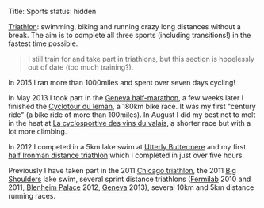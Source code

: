 Title: Sports
status: hidden

[Triathlon][tri]: swimming, biking and running crazy long distances
without a break.  The aim is to complete all three sports (including
transitions!) in the fastest time possible.

> I still train for and take part in triathlons, but this section
> is hopelessly out of date (too much training?).

In 2015 I ran more than 1000miles and spent over seven days cycling!

In May 2013 I took part in the [Geneva half-marathon][genevahalf], a
few weeks later I finished the [Cyclotour du leman][cyclotour], a
180km bike race. It was my first "century ride" (a bike ride of more
than 100miles). In August I did my best not to melt in the heat at [La
cyclosportive des vins du valais][vinduvalais], a shorter race but
with a lot more climbing.

In 2012 I competed in a 5km lake swim at [Utterly Buttermere][utterly]
and my first [half Ironman distance triathlon][halfim] which I
completed in just over five hours.

Previously I have taken part in the 2011 [Chicago triathlon][chitri],
the 2011 [Big Shoulders][bigshoulders] lake swim, several sprint
distance triathlons ([Fermilab][fermitri] 2010 and 2011, [Blenheim
Palace][blenheimtri] 2012, [Geneva][genevatri] 2013), several 10km and
5km distance running races.


[tri]: http://en.wikipedia.org/wiki/Triathlon
[utterly]: http://www.highterrainevents.co.uk/19.html
[halfim]: http://en.wikipedia.org/wiki/Ironman_70.3
[bigshoulders]: http://www.bigshoulders.org/
[fermitri]: http://www.fnal.gov/orgs/gsa/pages/events/triathlon/index.html
[genevatri]: http://www.tig.ch
[genevahalf]: http://www.genevemarathon.org/en/
[cyclotour]: http://www.cyclotour.ch/
[vinduvalais]: http://www.lacyclosportivevalaisanne.ch/cms/
[blenheimtri]: http://www.theblenheimtriathlon.com/
[chitri]: http://chicagotriathlon.com/
[man]: http://www.hep.manchester.ac.uk/
